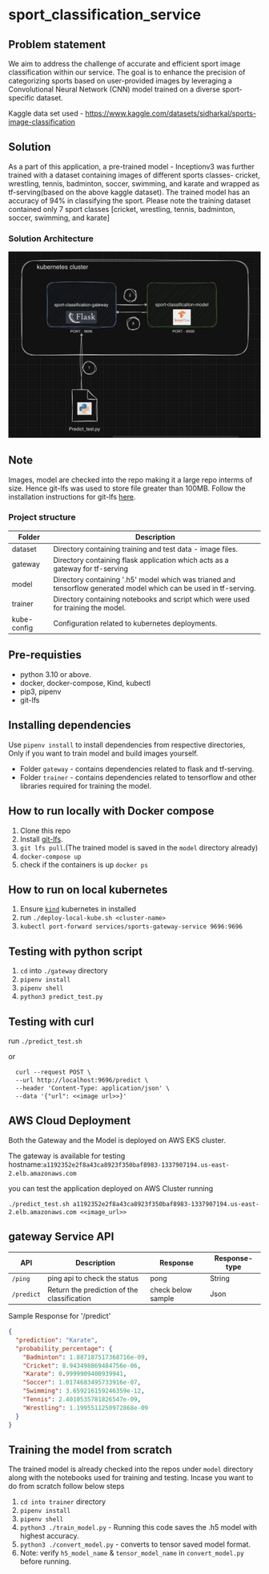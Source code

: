 # sport_classification_service #

## Problem statement ##
We aim to address the challenge of accurate and efficient sport image classification within our service. The goal is to enhance the precision of categorizing sports based on user-provided images by leveraging a Convolutional Neural Network (CNN) model trained on a diverse sport-specific dataset. 

Kaggle data set used - https://www.kaggle.com/datasets/sidharkal/sports-image-classification

## Solution ##
As a part of this application, a pre-trained model - Inceptionv3 was further trained with a dataset containing images of different sports classes- cricket, wrestling, tennis, badminton, soccer, swimming, and karate and wrapped as tf-serving(based on the above kaggle dataset). The trained model has an accuracy of 94% in classifying the sport. Please note the training dataset contained only 7 sport classes [cricket, wrestling, tennis, badminton, soccer, swimming, and karate]



### Solution Architecture ###
![Alt text](image.png)


## Note ##
 Images, model are checked into the repo making it a large repo interms of size. Hence git-lfs was used to store file greater than 100MB. Follow the installation instructions for git-lfs [here](https://git-lfs.com/).


### Project structure ###

Folder  | Description
------------- | -------------
dataset  | Directory containing training and test data - image files.
gateway  | Directory containing flask application which acts as a gateway for tf-serving 
model    | Directory containing '.h5' model which was trianed and tensorflow generated model which can be used in tf-serving.
trainer | Directory containing notebooks and script which were used for training the model. 
kube-config | Configuration related to kubernetes deployments.


## Pre-requisties ##
* python 3.10 or above.
* docker, docker-compose, Kind, kubectl
* pip3, pipenv  
* git-lfs

## Installing dependencies ##
Use `pipenv install` to install dependencies from respective directories, Only if you want to train model and build images yourself.

* Folder `gateway` - contains dependencies related to flask and tf-serving. 
* Folder `trainer` - contains dependencies related to tensorflow and other libraries required for training the model.



## How to run locally with Docker compose ##
1.  Clone this repo
2.  Install [git-lfs]((https://git-lfs.com/)). 
2. `git lfs pull`.(The trained model is saved in the `model` directory already)
3. `docker-compose up`
5.  check if the containers is up `docker ps`


## How to run on local kubernetes ##
1. Ensure [`kind`](https://kind.sigs.k8s.io/) kubernetes in installed
2. run `./deploy-local-kube.sh <cluster-name>`
3. `kubectl port-forward services/sports-gateway-service 9696:9696`

## Testing with python script ##
1. `cd` into `./gateway` directory
2. `pipenv install`
3. `pipenv shell`
4. `python3 predict_test.py`

## Testing with curl ##
run `./predict_test.sh`
 
 or

```shell
  curl --request POST \
  --url http://localhost:9696/predict \
  --header 'Content-Type: application/json' \
  --data '{"url": <<image url>>}'
  ```


## AWS Cloud Deployment ##

Both the Gateway and the Model is  deployed on AWS EKS cluster.

The gateway is available for testing 
hostname:`a1192352e2f8a43ca8923f350baf8983-1337907194.us-east-2.elb.amazonaws.com`

you can test the application  deployed on AWS Cluster running 

```
./predict_test.sh a1192352e2f8a43ca8923f350baf8983-1337907194.us-east-2.elb.amazonaws.com <<image_url>>
```




## gateway Service API ##

API  | Description | Response | Response-type
------------- | ------------- | -------------  | -------------
`/ping` | ping api to check the status | pong | String
`/predict`| Return the prediction of the classification|  check below sample | Json


Sample Response for '/predict'
```JSON
{
  "prediction": "Karate",
  "probability_percentage": {
    "Badminton": 1.887187517368716e-09,
    "Cricket": 8.943498869484756e-06,
    "Karate": 0.9999909400939941,
    "Soccer": 1.0174683495733916e-07,
    "Swimming": 3.659216159246359e-12,
    "Tennis": 2.4010535781826547e-09,
    "Wrestling": 1.1995511250972868e-09
  }
}
```

## Training the model from scratch ##
The trained model is already checked into the repos under `model` directory along with the notebooks used for training and testing. Incase you want to do from scratch follow below steps

1. `cd into trainer` directory
2. `pipenv install`
3. `pipenv shell`
4. `python3 ./train_model.py` - Running this code saves the .h5 model with highest accuracy. 
5.  `python3 ./convert_model.py` - converts to tensor saved model format.
6. Note: verify `h5_model_name` & `tensor_model_name` in `convert_model.py` before running.

